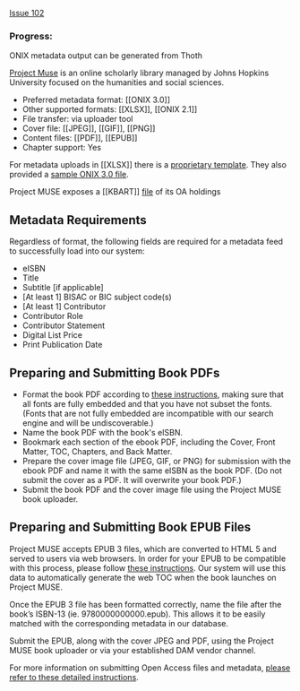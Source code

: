 [Issue 102](https://github.com/thoth-pub/thoth/issues/102)

### Progress: 
ONIX metadata output can be generated from Thoth

[Project Muse](https://muse.jhu.edu/) is an online scholarly library managed by Johns Hopkins University focused on the humanities and social sciences. 

* Preferred metadata format: [[ONIX 3.0]]
* Other supported formats: [[XLSX]], [[ONIX 2.1]]
* File transfer: via uploader tool
* Cover file: [[JPEG]], [[GIF]], [[PNG]]
* Content files: [[PDF]], [[EPUB]]
* Chapter support: Yes

For metadata uploads in [[XLSX]] there is a [proprietary template](https://about.muse.jhu.edu/media/uploads/metadata_submission_template.xls). They also provided a [sample ONIX 3.0 file](https://cloud.copim.ac.uk/s/tWfeyRH7bi9reHa).

Project MUSE exposes a [[KBART]] [file](https://about.muse.jhu.edu/lib/metadata?format=kbart&content=book&no_auth=1&collection_ids=726) of its OA holdings

## Metadata Requirements

Regardless of format, the following fields are required for a metadata feed to successfully load into our system:

* eISBN
* Title
* Subtitle [if applicable]
* [At least 1] BISAC or BIC subject code(s)
* [At least 1] Contributor
* Contributor Role
* Contributor Statement
* Digital List Price
* Print Publication Date

## Preparing and Submitting Book PDFs

* Format the book PDF according to [these instructions](https://cloud.copim.ac.uk/s/gm2GdExdtDeX453), making sure that all fonts are fully embedded and that you have not subset the fonts. (Fonts that are not fully embedded are incompatible with our search engine and will be undiscoverable.)
* Name the book PDF with the book's eISBN.
* Bookmark each section of the ebook PDF, including the Cover, Front Matter, TOC, Chapters, and Back Matter.
* Prepare the cover image file (JPEG, GIF, or PNG) for submission with the ebook PDF and name it with the same eISBN as the book PDF. (Do not submit the cover as a PDF. It will overwrite your book PDF.)
* Submit the book PDF and the cover image file using the Project MUSE book uploader.

## Preparing and Submitting Book EPUB Files

Project MUSE accepts EPUB 3 files, which are converted to HTML 5 and served to users via web browsers. In order for your EPUB to be compatible with this process, please follow [these instructions](https://cloud.copim.ac.uk/s/fGNorHxEafjFb2G). Our system will use this data to automatically generate the web TOC when the book launches on Project MUSE.

Once the EPUB 3 file has been formatted correctly, name the file after the book’s ISBN-13 (ie. 9780000000000.epub). This allows it to be easily matched with the corresponding metadata in our database.

Submit the EPUB, along with the cover JPEG and PDF, using the Project MUSE book uploader or via your established DAM vendor channel.

For more information on submitting Open Access files and metadata, [please refer to these detailed instructions](https://about.muse.jhu.edu/pub/docs/oa-books-instructions).

